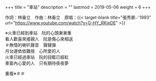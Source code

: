 +++
title = "車站"
description = ""
lastmod = 2019-05-06
weight = 6
+++

作詞：林垂立　作曲：林垂立　原唱：{{< target-blank title="張秀卿／1993" url="https://www.youtube.com/watch?v=G-HY_RKieDE" >}}

※火車已經到車站　阮的心頭漸漸重  
看人歡喜來接親人　阮是傷心來相送  
＃無情的喇叭聲音　聲聲彈  
月台邊依依難捨　心所愛的人  
火車已經過車站　阮的目眶已經紅  
車窗內心愛的人　只有期待夜夜夢  

重複※＃＃